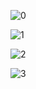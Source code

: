 ![0](https://github.com/user-attachments/assets/d7f15402-a098-4268-927b-51667564acee)

![1](https://github.com/user-attachments/assets/dfe0278d-bf39-407e-b8e2-c200519f3171)

![2](https://github.com/user-attachments/assets/116d69fa-05ec-44be-a825-445eb2f2fa97)

![3](https://github.com/user-attachments/assets/a9502c53-d562-4753-8a19-d9e34a82cdde)
